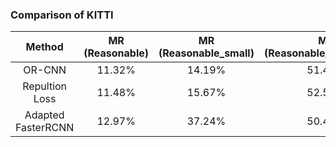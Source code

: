 ### Comparison of KITTI

|Method	|MR (Reasonable)	|MR (Reasonable_small)	|MR (Reasonable_occ=heavy)	|MR (All)|
|:--:|:--:|:--:|:--:|:--:|
|OR-CNN	            |11.32%	|14.19%	|51.43%	|40.19%|
|Repultion Loss	    |11.48%	|15.67%	|52.59%	|39.17%|
|Adapted FasterRCNN	|12.97%	|37.24%	|50.47%	|43.86%|
